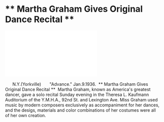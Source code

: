 ** Martha Graham Gives Original Dance Recital **
===
![Picture Title](../files/200153896.pdf)

&nbsp;&nbsp;&nbsp;&nbsp;&nbsp; N.Y.(Yorkville)
&nbsp;&nbsp;&nbsp;&nbsp;&nbsp; "Advance." Jan.9.1936.
&nbsp;** Martha Graham Gives Original Dance Recital **
&nbsp;Martha Graham, known as America's greatest dancer, gave a solo recital Sunday evening in the Theresa L. Kaufmann Auditorium of the Y.M.H.A., 92nd St. and Lexington Ave. Miss Graham used music by modern composers exclusively as accompaniment for her dances, and the desigs, materials and color combinations of her costumes were all of her own creation. 
